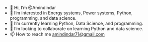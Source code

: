 - 👋 Hi, I’m @Amindindar
- 👀 I’m interested in Energy systems, Power systems, Python, programming, and data science.
- 🌱 I’m currently learning Python, Data Science, and programming.
- 💞️ I’m looking to collaborate on learning Python and data science.
- 📫 How to reach me amindindar71@gmail.com

<!---
Amindindar/Amindindar is a ✨ special ✨ repository because its `README.md` (this file) appears on your GitHub profile.
You can click the Preview link to take a look at your changes.
--->
